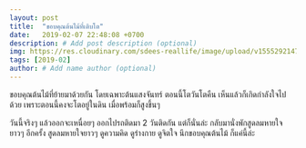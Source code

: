 ```yaml
---
layout: post
title:  "ขอบคุณต้นไม้ที่เติบโต"
date:   2019-02-07 22:48:08 +0700
description: # Add post description (optional)
img: https://res.cloudinary.com/sdees-reallife/image/upload/v1555292147/IMG_20190207_173545571_2.jpg # Add image post (optional)
tags: [2019-02]
author: # Add name author (optional)
---
```

ขอบคุณต้นไม้ที่ย้ายมาด้วยกัน โดยเฉพาะต้นแสงจันทร์ ตอนนี้โตวันโตคืน เห็นแล้วก็เกิดกำลังใจไปด้วย เพราะตอนนี้คงจะโตอยู่ในดิน เมื่อพร้อมก็สูงขึ้นๆ

วันนี้จริงๆ แล้วออกจะเหนื่อยๆ ออกไปรถติดมา 2 วันติดกัน แต่ก็นั่นล่ะ กลับมานั่งพักสูดลมหายใจยาวๆ อีกครั้ง สูดลมหายใจยาวๆ ดูความคิด ดูร่างกาย ดูจิตใจ นึกขอบคุณต้นไม้ ก็แค่นี้ล่ะ
